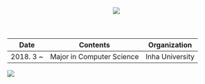 <header style="text-align: center;">
  <img src="https://capsule-render.vercel.app/api?type=rect&color=auto&height=300&section=header&text=Hi%20there!%20👋%20I'm%20jaemin!&fontSize=50">
</header>

| **Date** | **Contents** | **Organization** |
|:--------:|:--------:|:--------:|
| 2018. 3 ~ | Major in Computer Science | Inha University |

<a href="https://github.com/anuraghazra/github-readme-stats">
  <img src="https://github-readme-stats.vercel.app/api/top-langs/?username=jemin7709&layout=compact">
</a>
